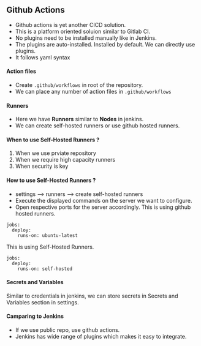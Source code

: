 ## Github Actions
- Github actions is yet another CICD solution.
- This is a platform oriented soluion similar to Gitlab CI.
- No plugins need to be installed manually like in Jenkins.
- The plugins are auto-installed. Installed by default. We can directly use plugins.
- It follows yaml syntax

#### Action files
- Create `.github/workflows` in root of the repository.
- We can place any number of action files in `.github/workflows`

#### Runners
- Here we have **Runners** similar to **Nodes** in jenkins.
- We can create self-hosted runners or use github hosted runners.

#### When to use Self-Hosted Runners ?
1. When we use prviate repository
2. When we require high capacity runners
3. When security is key

#### How to use Self-Hosted Runners ?
- settings --> runners --> create self-hosted runners
- Execute the displayed commands on the server we want to configure.
- Open respective ports for the server accordingly.
This is using github hosted runners.
```
jobs:
  deploy:
    runs-on: ubuntu-latest
```
This is using Self-Hosted Runners.
```
jobs:
  deploy:
    runs-on: self-hosted
```

#### Secrets and Variables
Similar to credentials in jenkins, we can store secrets in Secrets and Variables section in settings.

#### Camparing to Jenkins
- If we use public repo, use github actions.
- Jenkins has wide range of plugins which makes it easy to integrate.
